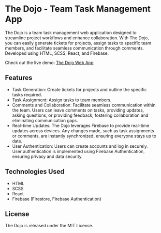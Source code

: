# The Dojo - Team Task Management App

The Dojo is a team task management web application designed to streamline project workflows and enhance collaboration. With The Dojo, you can easily generate tickets for projects, assign tasks to specific team members, and facilitate seamless communication through comments. Developed using HTML, SCSS, React, and Firebase.

Check out the live demo: [The Dojo Web App](https://roaring-kulfi-3d8733.netlify.app/)

## Features
- Task Generation: Create tickets for projects and outline the specific tasks required.
- Task Assignment: Assign tasks to team members.
- Comments and Collaboration: Facilitate seamless communication within the team. Users can leave comments on tasks, providing updates, asking questions, or providing feedback, fostering collaboration and eliminating communication gaps.
- Real-time Updates: The Dojo leverages Firebase to provide real-time updates across devices. Any changes made, such as task assignments or comments, are instantly synchronized, ensuring everyone stays up to date.
- User Authentication: Users can create accounts and log in securely. User authentication is implemented using Firebase Authentication, ensuring privacy and data security.

## Technologies Used
- HTML
- SCSS
- React
- Firebase (Firestore, Firebase Authentication)

## License
The Dojo is released under the MIT License.
